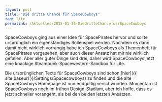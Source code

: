 ```yaml
---
layout: post
title: "Die dritte Chance für SpaceCowboys"
tag: lite
permalink: /Aktuelles/2015-01-26-DiedritteChancefuerSpaceCowboys
---
```


SpaceCowboys ging aus einer Idee für SpacePirates hervor und sollte ursprünglich ein eigenständiges Rollenspiel werden. Nachdem es dann damit nicht wirklich vorrangig habe ich SpaceCowboys als Themenheft für SpacePirates vorgesehen, aber auch dieser Ansatz hat mir nie wirklich gefallen. Aber aller guter Dinge sind drei, daher wird SpaceCowboys jetzt eine knackige Steampunk-Spacewestern-Sandbox für Lite.

Die ursprünglichen Texte für SpaceCowboys sind schon [hier]({{ site.baseurl }}/Settings/Spacecowboys) zu finden und die alte SpaceCowboys Homepage ist nun endgültig verschwunden. Momentan ist SpaceCowboys noch im frühen Design-Stadium, aber ich hoffe, dass es jetzt schneller vorangeht, als bei den beiden letzten Ansätzen.


